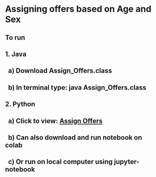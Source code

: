 # Assigning offers based on Age and Sex

## To run

## 1. Java
## &nbsp;&nbsp;a) Download Assign_Offers.class
## &nbsp;&nbsp;b) In terminal type: java Assign_Offers.class

## 2. Python
## &nbsp;&nbsp;a) Click to view: <a href="https://github.com/Clark-Whitehead/opt-intelligence/blob/main/Assign_Offers.ipynb"> Assign Offers </a>
## &nbsp;&nbsp;b) Can also download and run notebook on colab
## &nbsp;&nbsp;c) Or run on local computer using jupyter-notebook
